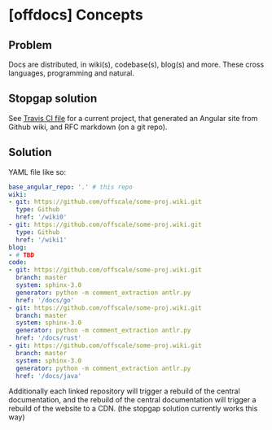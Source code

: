 [offdocs] Concepts
==================

## Problem

Docs are distributed, in wiki(s), codebase(s), blog(s) and more. These cross languages, programming and natural.

## Stopgap solution

See [Travis CI file](https://github.com/Fantom-foundation/fantom-dev-web/blob/master/.travis.yml) for a current project, that generated an Angular site from Github wiki, and RFC markdown (on a git repo).

## Solution
YAML file like so:
```yaml
base_angular_repo: '.' # this repo
wiki:
- git: https://github.com/offscale/some-proj.wiki.git
  type: Github
  href: '/wiki0'
- git: https://github.com/offscale/some-proj.wiki.git
  type: Github
  href: '/wiki1'
blog:
- # TBD
code:
- git: https://github.com/offscale/some-proj.wiki.git
  branch: master
  system: sphinx-3.0
  generator: python -m comment_extraction antlr.py
  href: '/docs/go'
- git: https://github.com/offscale/some-proj.wiki.git
  branch: master
  system: sphinx-3.0
  generator: python -m comment_extraction antlr.py
  href: '/docs/rust'
- git: https://github.com/offscale/some-proj.wiki.git
  branch: master
  system: sphinx-3.0
  generator: python -m comment_extraction antlr.py
  href: '/docs/java'
```

Additionally each linked repository will trigger a rebuild of the central documentation, and the rebuild of the central documentation will trigger a rebuild of the website to a CDN. (the stopgap solution currently works this way)
